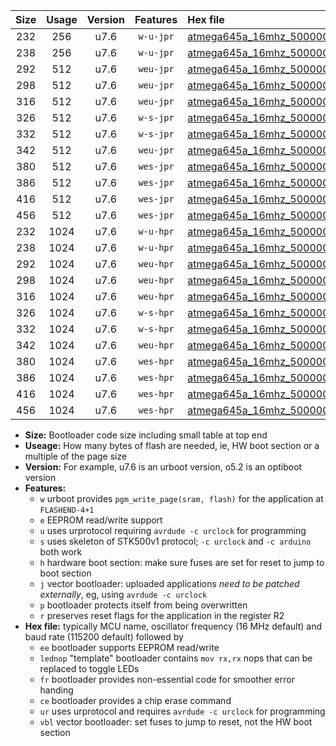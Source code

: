 |Size|Usage|Version|Features|Hex file|
|:-:|:-:|:-:|:-:|:--|
|232|256|u7.6|`w-u-jpr`|[atmega645a_16mhz_500000bps_ur_vbl.hex](https://raw.githubusercontent.com/stefanrueger/urboot/main/bootloaders/atmega645a/fcpu_16mhz/500000_bps/atmega645a_16mhz_500000bps_ur_vbl.hex)|
|238|256|u7.6|`w-u-jpr`|[atmega645a_16mhz_500000bps_lednop_ur_vbl.hex](https://raw.githubusercontent.com/stefanrueger/urboot/main/bootloaders/atmega645a/fcpu_16mhz/500000_bps/atmega645a_16mhz_500000bps_lednop_ur_vbl.hex)|
|292|512|u7.6|`weu-jpr`|[atmega645a_16mhz_500000bps_ee_ur_vbl.hex](https://raw.githubusercontent.com/stefanrueger/urboot/main/bootloaders/atmega645a/fcpu_16mhz/500000_bps/atmega645a_16mhz_500000bps_ee_ur_vbl.hex)|
|298|512|u7.6|`weu-jpr`|[atmega645a_16mhz_500000bps_ee_lednop_ur_vbl.hex](https://raw.githubusercontent.com/stefanrueger/urboot/main/bootloaders/atmega645a/fcpu_16mhz/500000_bps/atmega645a_16mhz_500000bps_ee_lednop_ur_vbl.hex)|
|316|512|u7.6|`weu-jpr`|[atmega645a_16mhz_500000bps_ee_lednop_fr_ur_vbl.hex](https://raw.githubusercontent.com/stefanrueger/urboot/main/bootloaders/atmega645a/fcpu_16mhz/500000_bps/atmega645a_16mhz_500000bps_ee_lednop_fr_ur_vbl.hex)|
|326|512|u7.6|`w-s-jpr`|[atmega645a_16mhz_500000bps_vbl.hex](https://raw.githubusercontent.com/stefanrueger/urboot/main/bootloaders/atmega645a/fcpu_16mhz/500000_bps/atmega645a_16mhz_500000bps_vbl.hex)|
|332|512|u7.6|`w-s-jpr`|[atmega645a_16mhz_500000bps_lednop_vbl.hex](https://raw.githubusercontent.com/stefanrueger/urboot/main/bootloaders/atmega645a/fcpu_16mhz/500000_bps/atmega645a_16mhz_500000bps_lednop_vbl.hex)|
|342|512|u7.6|`weu-jpr`|[atmega645a_16mhz_500000bps_ee_lednop_fr_ce_ur_vbl.hex](https://raw.githubusercontent.com/stefanrueger/urboot/main/bootloaders/atmega645a/fcpu_16mhz/500000_bps/atmega645a_16mhz_500000bps_ee_lednop_fr_ce_ur_vbl.hex)|
|380|512|u7.6|`wes-jpr`|[atmega645a_16mhz_500000bps_ee_vbl.hex](https://raw.githubusercontent.com/stefanrueger/urboot/main/bootloaders/atmega645a/fcpu_16mhz/500000_bps/atmega645a_16mhz_500000bps_ee_vbl.hex)|
|386|512|u7.6|`wes-jpr`|[atmega645a_16mhz_500000bps_ee_lednop_vbl.hex](https://raw.githubusercontent.com/stefanrueger/urboot/main/bootloaders/atmega645a/fcpu_16mhz/500000_bps/atmega645a_16mhz_500000bps_ee_lednop_vbl.hex)|
|416|512|u7.6|`wes-jpr`|[atmega645a_16mhz_500000bps_ee_lednop_fr_vbl.hex](https://raw.githubusercontent.com/stefanrueger/urboot/main/bootloaders/atmega645a/fcpu_16mhz/500000_bps/atmega645a_16mhz_500000bps_ee_lednop_fr_vbl.hex)|
|456|512|u7.6|`wes-jpr`|[atmega645a_16mhz_500000bps_ee_lednop_fr_ce_vbl.hex](https://raw.githubusercontent.com/stefanrueger/urboot/main/bootloaders/atmega645a/fcpu_16mhz/500000_bps/atmega645a_16mhz_500000bps_ee_lednop_fr_ce_vbl.hex)|
|232|1024|u7.6|`w-u-hpr`|[atmega645a_16mhz_500000bps_ur.hex](https://raw.githubusercontent.com/stefanrueger/urboot/main/bootloaders/atmega645a/fcpu_16mhz/500000_bps/atmega645a_16mhz_500000bps_ur.hex)|
|238|1024|u7.6|`w-u-hpr`|[atmega645a_16mhz_500000bps_lednop_ur.hex](https://raw.githubusercontent.com/stefanrueger/urboot/main/bootloaders/atmega645a/fcpu_16mhz/500000_bps/atmega645a_16mhz_500000bps_lednop_ur.hex)|
|292|1024|u7.6|`weu-hpr`|[atmega645a_16mhz_500000bps_ee_ur.hex](https://raw.githubusercontent.com/stefanrueger/urboot/main/bootloaders/atmega645a/fcpu_16mhz/500000_bps/atmega645a_16mhz_500000bps_ee_ur.hex)|
|298|1024|u7.6|`weu-hpr`|[atmega645a_16mhz_500000bps_ee_lednop_ur.hex](https://raw.githubusercontent.com/stefanrueger/urboot/main/bootloaders/atmega645a/fcpu_16mhz/500000_bps/atmega645a_16mhz_500000bps_ee_lednop_ur.hex)|
|316|1024|u7.6|`weu-hpr`|[atmega645a_16mhz_500000bps_ee_lednop_fr_ur.hex](https://raw.githubusercontent.com/stefanrueger/urboot/main/bootloaders/atmega645a/fcpu_16mhz/500000_bps/atmega645a_16mhz_500000bps_ee_lednop_fr_ur.hex)|
|326|1024|u7.6|`w-s-hpr`|[atmega645a_16mhz_500000bps.hex](https://raw.githubusercontent.com/stefanrueger/urboot/main/bootloaders/atmega645a/fcpu_16mhz/500000_bps/atmega645a_16mhz_500000bps.hex)|
|332|1024|u7.6|`w-s-hpr`|[atmega645a_16mhz_500000bps_lednop.hex](https://raw.githubusercontent.com/stefanrueger/urboot/main/bootloaders/atmega645a/fcpu_16mhz/500000_bps/atmega645a_16mhz_500000bps_lednop.hex)|
|342|1024|u7.6|`weu-hpr`|[atmega645a_16mhz_500000bps_ee_lednop_fr_ce_ur.hex](https://raw.githubusercontent.com/stefanrueger/urboot/main/bootloaders/atmega645a/fcpu_16mhz/500000_bps/atmega645a_16mhz_500000bps_ee_lednop_fr_ce_ur.hex)|
|380|1024|u7.6|`wes-hpr`|[atmega645a_16mhz_500000bps_ee.hex](https://raw.githubusercontent.com/stefanrueger/urboot/main/bootloaders/atmega645a/fcpu_16mhz/500000_bps/atmega645a_16mhz_500000bps_ee.hex)|
|386|1024|u7.6|`wes-hpr`|[atmega645a_16mhz_500000bps_ee_lednop.hex](https://raw.githubusercontent.com/stefanrueger/urboot/main/bootloaders/atmega645a/fcpu_16mhz/500000_bps/atmega645a_16mhz_500000bps_ee_lednop.hex)|
|416|1024|u7.6|`wes-hpr`|[atmega645a_16mhz_500000bps_ee_lednop_fr.hex](https://raw.githubusercontent.com/stefanrueger/urboot/main/bootloaders/atmega645a/fcpu_16mhz/500000_bps/atmega645a_16mhz_500000bps_ee_lednop_fr.hex)|
|456|1024|u7.6|`wes-hpr`|[atmega645a_16mhz_500000bps_ee_lednop_fr_ce.hex](https://raw.githubusercontent.com/stefanrueger/urboot/main/bootloaders/atmega645a/fcpu_16mhz/500000_bps/atmega645a_16mhz_500000bps_ee_lednop_fr_ce.hex)|

- **Size:** Bootloader code size including small table at top end
- **Useage:** How many bytes of flash are needed, ie, HW boot section or a multiple of the page size
- **Version:** For example, u7.6 is an urboot version, o5.2 is an optiboot version
- **Features:**
  + `w` urboot provides `pgm_write_page(sram, flash)` for the application at `FLASHEND-4+1`
  + `e` EEPROM read/write support
  + `u` uses urprotocol requiring `avrdude -c urclock` for programming
  + `s` uses skeleton of STK500v1 protocol; `-c urclock` and `-c arduino` both work
  + `h` hardware boot section: make sure fuses are set for reset to jump to boot section
  + `j` vector bootloader: uploaded applications *need to be patched externally*, eg, using `avrdude -c urclock`
  + `p` bootloader protects itself from being overwritten
  + `r` preserves reset flags for the application in the register R2
- **Hex file:** typically MCU name, oscillator frequency (16 MHz default) and baud rate (115200 default) followed by
  + `ee` bootloader supports EEPROM read/write
  + `lednop` "template" bootloader contains `mov rx,rx` nops that can be replaced to toggle LEDs
  + `fr` bootloader provides non-essential code for smoother error handing
  + `ce` bootloader provides a chip erase command
  + `ur` uses urprotocol and requires `avrdude -c urclock` for programming
  + `vbl` vector bootloader: set fuses to jump to reset, not the HW boot section
